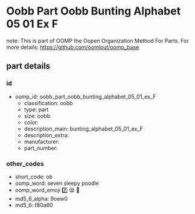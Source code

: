 # Oobb Part Oobb Bunting Alphabet 05 01 Ex F  

note: This is part of OOMP the Oopen Organization Method For Parts. For more details: https://github.com/oomlout/oomp_base

##  part details





### id
* oomp_id: oobb_part_oobb_bunting_alphabet_05_01_ex_F
  * classification: oobb
  * type: part
  * size: oobb
  * color: 
  * description_main: bunting_alphabet_05_01_ex_F
  * description_extra: 
  * manufacturer: 
  * part_number: 

### other_codes
* short_code: ob
* oomp_word: seven sleepy poodle
* oomp_word_emoji :seven: :sleepy: :poodle:
* md5_6_alpha: 9oew0
* md5_6: f80a60